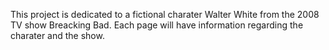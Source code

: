 This project is dedicated to a fictional charater Walter White from the 2008 TV show Breacking Bad.
Each page will have information regarding the charater and the show.
